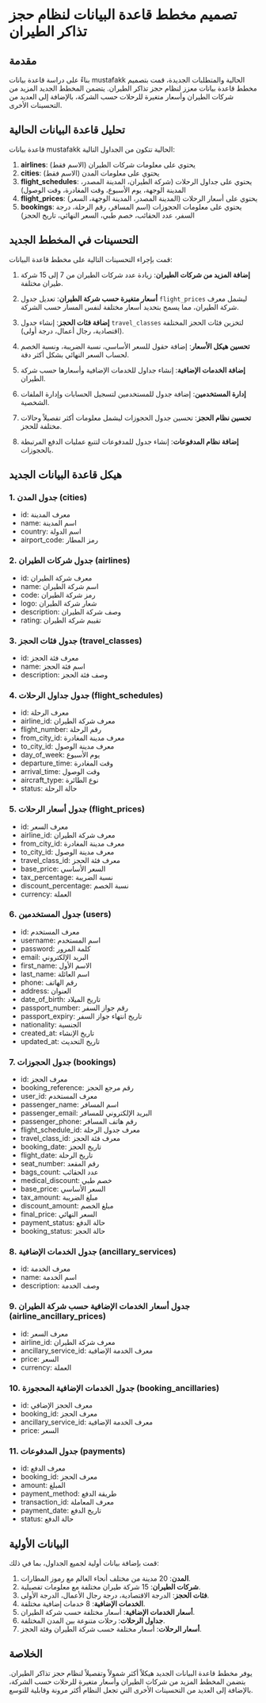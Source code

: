# تصميم مخطط قاعدة البيانات لنظام حجز تذاكر الطيران

## مقدمة

بناءً على دراسة قاعدة بيانات mustafakk الحالية والمتطلبات الجديدة، قمت بتصميم مخطط قاعدة بيانات معزز لنظام حجز تذاكر الطيران. يتضمن المخطط الجديد المزيد من شركات الطيران وأسعار متغيرة للرحلات حسب الشركة، بالإضافة إلى العديد من التحسينات الأخرى.

## تحليل قاعدة البيانات الحالية

قاعدة بيانات mustafakk الحالية تتكون من الجداول التالية:

1. **airlines**: يحتوي على معلومات شركات الطيران (الاسم فقط)
2. **cities**: يحتوي على معلومات المدن (الاسم فقط)
3. **flight_schedules**: يحتوي على جداول الرحلات (شركة الطيران، المدينة المصدر، المدينة الوجهة، يوم الأسبوع، وقت المغادرة، وقت الوصول)
4. **flight_prices**: يحتوي على أسعار الرحلات (المدينة المصدر، المدينة الوجهة، السعر)
5. **bookings**: يحتوي على معلومات الحجوزات (اسم المسافر، رقم الرحلة، درجة السفر، عدد الحقائب، خصم طبي، السعر النهائي، تاريخ الحجز)

## التحسينات في المخطط الجديد

قمت بإجراء التحسينات التالية على مخطط قاعدة البيانات:

1. **إضافة المزيد من شركات الطيران**: زيادة عدد شركات الطيران من 7 إلى 15 شركة طيران مختلفة.

2. **أسعار متغيرة حسب شركة الطيران**: تعديل جدول `flight_prices` ليشمل معرف شركة الطيران، مما يسمح بتحديد أسعار مختلفة لنفس المسار حسب الشركة.

3. **إضافة فئات الحجز**: إنشاء جدول `travel_classes` لتخزين فئات الحجز المختلفة (اقتصادية، رجال أعمال، درجة أولى).

4. **تحسين هيكل الأسعار**: إضافة حقول للسعر الأساسي، نسبة الضريبة، ونسبة الخصم لحساب السعر النهائي بشكل أكثر دقة.

5. **إضافة الخدمات الإضافية**: إنشاء جداول للخدمات الإضافية وأسعارها حسب شركة الطيران.

6. **إدارة المستخدمين**: إضافة جدول للمستخدمين لتسجيل الحسابات وإدارة الملفات الشخصية.

7. **تحسين نظام الحجز**: تحسين جدول الحجوزات ليشمل معلومات أكثر تفصيلاً وحالات مختلفة للحجز.

8. **إضافة نظام المدفوعات**: إنشاء جدول للمدفوعات لتتبع عمليات الدفع المرتبطة بالحجوزات.

## هيكل قاعدة البيانات الجديد

### 1. جدول المدن (cities)
- id: معرف المدينة
- name: اسم المدينة
- country: اسم الدولة
- airport_code: رمز المطار

### 2. جدول شركات الطيران (airlines)
- id: معرف شركة الطيران
- name: اسم شركة الطيران
- code: رمز شركة الطيران
- logo: شعار شركة الطيران
- description: وصف شركة الطيران
- rating: تقييم شركة الطيران

### 3. جدول فئات الحجز (travel_classes)
- id: معرف فئة الحجز
- name: اسم فئة الحجز
- description: وصف فئة الحجز

### 4. جدول جداول الرحلات (flight_schedules)
- id: معرف الرحلة
- airline_id: معرف شركة الطيران
- flight_number: رقم الرحلة
- from_city_id: معرف مدينة المغادرة
- to_city_id: معرف مدينة الوصول
- day_of_week: يوم الأسبوع
- departure_time: وقت المغادرة
- arrival_time: وقت الوصول
- aircraft_type: نوع الطائرة
- status: حالة الرحلة

### 5. جدول أسعار الرحلات (flight_prices)
- id: معرف السعر
- airline_id: معرف شركة الطيران
- from_city_id: معرف مدينة المغادرة
- to_city_id: معرف مدينة الوصول
- travel_class_id: معرف فئة الحجز
- base_price: السعر الأساسي
- tax_percentage: نسبة الضريبة
- discount_percentage: نسبة الخصم
- currency: العملة

### 6. جدول المستخدمين (users)
- id: معرف المستخدم
- username: اسم المستخدم
- password: كلمة المرور
- email: البريد الإلكتروني
- first_name: الاسم الأول
- last_name: اسم العائلة
- phone: رقم الهاتف
- address: العنوان
- date_of_birth: تاريخ الميلاد
- passport_number: رقم جواز السفر
- passport_expiry: تاريخ انتهاء جواز السفر
- nationality: الجنسية
- created_at: تاريخ الإنشاء
- updated_at: تاريخ التحديث

### 7. جدول الحجوزات (bookings)
- id: معرف الحجز
- booking_reference: رقم مرجع الحجز
- user_id: معرف المستخدم
- passenger_name: اسم المسافر
- passenger_email: البريد الإلكتروني للمسافر
- passenger_phone: رقم هاتف المسافر
- flight_schedule_id: معرف جدول الرحلة
- travel_class_id: معرف فئة الحجز
- booking_date: تاريخ الحجز
- flight_date: تاريخ الرحلة
- seat_number: رقم المقعد
- bags_count: عدد الحقائب
- medical_discount: خصم طبي
- base_price: السعر الأساسي
- tax_amount: مبلغ الضريبة
- discount_amount: مبلغ الخصم
- final_price: السعر النهائي
- payment_status: حالة الدفع
- booking_status: حالة الحجز

### 8. جدول الخدمات الإضافية (ancillary_services)
- id: معرف الخدمة
- name: اسم الخدمة
- description: وصف الخدمة

### 9. جدول أسعار الخدمات الإضافية حسب شركة الطيران (airline_ancillary_prices)
- id: معرف السعر
- airline_id: معرف شركة الطيران
- ancillary_service_id: معرف الخدمة الإضافية
- price: السعر
- currency: العملة

### 10. جدول الخدمات الإضافية المحجوزة (booking_ancillaries)
- id: معرف الحجز الإضافي
- booking_id: معرف الحجز
- ancillary_service_id: معرف الخدمة الإضافية
- price: السعر

### 11. جدول المدفوعات (payments)
- id: معرف الدفع
- booking_id: معرف الحجز
- amount: المبلغ
- payment_method: طريقة الدفع
- transaction_id: معرف المعاملة
- payment_date: تاريخ الدفع
- status: حالة الدفع

## البيانات الأولية

قمت بإضافة بيانات أولية لجميع الجداول، بما في ذلك:

1. **المدن**: 20 مدينة من مختلف أنحاء العالم مع رموز المطارات.
2. **شركات الطيران**: 15 شركة طيران مختلفة مع معلومات تفصيلية.
3. **فئات الحجز**: الدرجة الاقتصادية، درجة رجال الأعمال، الدرجة الأولى.
4. **الخدمات الإضافية**: 8 خدمات إضافية مختلفة.
5. **أسعار الخدمات الإضافية**: أسعار مختلفة حسب شركة الطيران.
6. **جداول الرحلات**: رحلات متنوعة بين المدن المختلفة.
7. **أسعار الرحلات**: أسعار مختلفة حسب شركة الطيران وفئة الحجز.

## الخلاصة

يوفر مخطط قاعدة البيانات الجديد هيكلاً أكثر شمولاً وتفصيلاً لنظام حجز تذاكر الطيران. يتضمن المخطط المزيد من شركات الطيران وأسعار متغيرة للرحلات حسب الشركة، بالإضافة إلى العديد من التحسينات الأخرى التي تجعل النظام أكثر مرونة وقابلية للتوسع.
